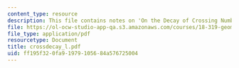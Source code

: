 ```yaml
---
content_type: resource
description: This file contains notes on 'On the Decay of Crossing Numbers.'
file: https://ol-ocw-studio-app-qa.s3.amazonaws.com/courses/18-319-geometric-combinatorics-fall-2005/ff195f320fa91979105684a576725004_crossdecay_l.pdf
file_type: application/pdf
resourcetype: Document
title: crossdecay_l.pdf
uid: ff195f32-0fa9-1979-1056-84a576725004
---
```

